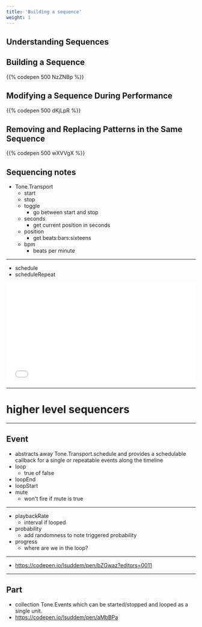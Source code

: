 ```yaml
---
title: 'Building a sequence'
weight: 1
---
```


## Understanding Sequences

## Building a Sequence

{{% codepen 500 NzZNBp %}}

## Modifying a Sequence During Performance

{{% codepen 500 dKjLpR %}}

## Removing and Replacing Patterns in the Same Sequence



{{% codepen 500 wXVVgX %}}

## Sequencing notes

* Tone.Transport
  * start
  * stop
  * toggle
    * go between start and stop
  * seconds
    * get current position in seconds
  * position
    * get beats:bars:sixteens
  * bpm
    *  beats per minute

---

  * schedule
  * scheduleRepeat

<iframe height="265" style="width: 100%;" scrolling="no" title="Tone.Transport - schedule and scheduleRepeat" src="//codepen.io/lsuddem/embed/EMxjzd/?height=265&theme-id=0&default-tab=js,result" frameborder="no" allowtransparency="true" allowfullscreen="true">
  See the Pen <a href='https://codepen.io/lsuddem/pen/EMxjzd/'>Tone.Transport - schedule and scheduleRepeat</a> by LSU DDEM
  (<a href='https://codepen.io/lsuddem'>@lsuddem</a>) on <a href='https://codepen.io'>CodePen</a>.
</iframe>
  
---

# higher level sequencers

---
  
## Event
* abstracts away Tone.Transport.schedule and provides a schedulable callback for a single or repeatable events along the timeline
* loop
  * true of false
* loopEnd
* loopStart
* mute
  * won't fire if mute is true

---

* playbackRate
  * interval if looped
* probability
  * add randomness to note triggered probability
* progress
  * where are we in the loop?

---

 * https://codepen.io/lsuddem/pen/bZGwaz?editors=0011

---
  
## Part

*  collection Tone.Events which can be started/stopped and looped as a single unit.
*  https://codepen.io/lsuddem/pen/aMbBPa


